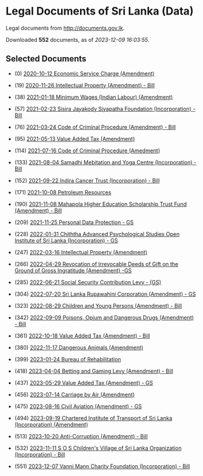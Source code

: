 # Legal Documents of Sri Lanka (Data)

Legal documents from http://documents.gov.lk.

Downloaded **552** documents, as of *2023-12-09 16:03:55*.

## Selected Documents

* (0) [2020-10-12 Economic Service Charge (Amendment)](data/doc/a/2020-10-12-economic-service-charge-amendmen-3c6ea4b9/doc.pdf)
* (19) [2020-11-26 Intellectual Property (Amendment) - Bill](data/doc/b/2020-11-26-intellectual-property-amendment--c2f879c9/doc.pdf)
* (38) [2021-01-18 Minimum Wages (Indian Labour) (Amendment)](data/doc/a/2021-01-18-minimum-wages-indian-labour-amen-fd27c01b/doc.pdf)
* (57) [2021-02-23 Sisira Jayakody Siyapatha Foundation (Incorporation) - Bill](data/doc/b/2021-02-23-sisira-jayakody-siyapatha-founda-043fbac7/doc.pdf)
* (76) [2021-03-24 Code of Criminal Procedure (Amendment) - Bill](data/doc/b/2021-03-24-code-of-criminal-procedure-amend-89a21857/doc.pdf)

* (95) [2021-05-13 Value Added Tax (Amendment)](data/doc/a/2021-05-13-value-added-tax-amendment-97ab500b/doc.pdf)
* (114) [2021-07-16 Code of Criminal Procedure (Amedment)](data/doc/a/2021-07-16-code-of-criminal-procedure-amedm-f80c3785/doc.pdf)
* (133) [2021-08-04 Samadhi Mebitation and Yoga Centre (Incorporation) - Bill](data/doc/b/2021-08-04-samadhi-mebitation-and-yoga-cent-6119d6ca/doc.pdf)
* (152) [2021-09-22 Indira Cancer Trust (Incorporation) - Bill](data/doc/b/2021-09-22-indira-cancer-trust-incorporatio-f6129413/doc.pdf)
* (171) [2021-10-08 Petroleum Resources](data/doc/a/2021-10-08-petroleum-resources-abecf72f/doc.pdf)

* (190) [2021-11-08 Mahapola Higher Education Scholarship Trust Fund (Amendment) - Bill](data/doc/b/2021-11-08-mahapola-higher-education-schola-37f93611/doc.pdf)
* (209) [2021-11-25 Personal Data Protection - GS](data/doc/b/2021-11-25-personal-data-protection---gs-6f81326f/doc.pdf)
* (228) [2022-01-31 Chiththa Advanced Psychological Studies Open Institute of Sri Lanka (Incorporation) - GS](data/doc/b/2022-01-31-chiththa-advanced-psychological--ca56f3b4/doc.pdf)
* (247) [2022-03-16 Intellectual Property (Amendment)](data/doc/a/2022-03-16-intellectual-property-amendment-62c40f2b/doc.pdf)
* (266) [2022-04-29 Revocation of Irrevocable Deeds of Gift on the Ground of Gross Ingratitude (Amendment) -GS](data/doc/b/2022-04-29-revocation-of-irrevocable-deeds--9382dd90/doc.pdf)

* (285) [2022-06-21 Social Security Contribution Levy - (GS)](data/doc/b/2022-06-21-social-security-contribution-lev-af7af4c5/doc.pdf)
* (304) [2022-07-20 Sri Lanka Rupawahini Corporation (Amendment) - GS](data/doc/b/2022-07-20-sri-lanka-rupawahini-corporation-57c6bab8/doc.pdf)
* (323) [2022-08-29 Children and Young Persons (Amendment) - Bill](data/doc/b/2022-08-29-children-and-young-persons-amend-59f5ba89/doc.pdf)
* (342) [2022-09-09 Poisons, Opium and Dangerous Drugs (Amendment) - Bill](data/doc/b/2022-09-09-poisons-opium-and-dangerous-drug-b028dcf6/doc.pdf)
* (361) [2022-10-18 Value Added Tax (Amendment) - Bill](data/doc/b/2022-10-18-value-added-tax-amendment---bill-34ebb98e/doc.pdf)

* (380) [2022-11-17 Dangerous Animals (Amendment)](data/doc/a/2022-11-17-dangerous-animals-amendment-57ff9041/doc.pdf)
* (399) [2023-01-24 Bureau of Rehabilitation](data/doc/a/2023-01-24-bureau-of-rehabilitation-bd0f59e3/doc.pdf)
* (418) [2023-04-04 Betting and Gaming Levy (Amendment) - Bill](data/doc/b/2023-04-04-betting-and-gaming-levy-amendmen-9b37c7ef/doc.pdf)
* (437) [2023-05-29 Value Added Tax (Amendment) - GS](data/doc/b/2023-05-29-value-added-tax-amendment---gs-1e524727/doc.pdf)
* (456) [2023-07-14 Carriage by Air (Amendment)](data/doc/a/2023-07-14-carriage-by-air-amendment-68cf694b/doc.pdf)

* (475) [2023-08-16 Civil Aviation (Amendment) - GS](data/doc/b/2023-08-16-civil-aviation-amendment---gs-c0d5515a/doc.pdf)
* (494) [2023-09-19 Chartered Institute of Transport of Sri Lanka (Incorporation) (Amendment)](data/doc/a/2023-09-19-chartered-institute-of-transport-afced2dc/doc.pdf)
* (513) [2023-10-20 Anti-Corruption (Amendment) - Bill](data/doc/b/2023-10-20-anti-corruption-amendment---bill-69126163/doc.pdf)
* (532) [2023-11-11 S O S Children's Village of Sri Lanka Organization (Incorporation) - Bill](data/doc/b/2023-11-11-s-o-s-childrens-village-of-sri-l-6fac5f4f/doc.pdf)
* (551) [2023-12-07 Vanni Mann Charity Foundation (Incorporation) - Bill](data/doc/b/2023-12-07-vanni-mann-charity-foundation-in-f03ba551/doc.pdf)
